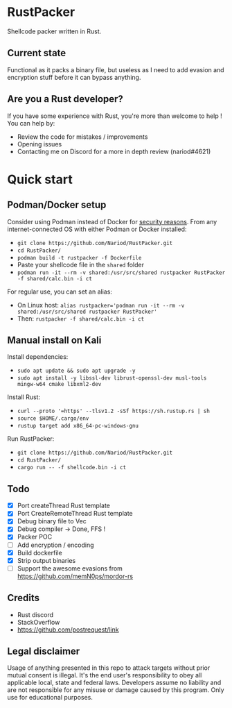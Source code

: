 # RustPacker
Shellcode packer written in Rust.

## Current state
Functional as it packs a binary file, but useless as I need to add evasion and encryption stuff before it can bypass anything.

## Are you a Rust developer?
If you have some experience with Rust, you're more than welcome to help !
You can help by:
- Review the code for mistakes / improvements
- Opening issues
- Contacting me on Discord for a more in depth review (nariod#4621)

# Quick start

## Podman/Docker setup
Consider using Podman instead of Docker for [security reasons](https://cloudnweb.dev/2019/10/heres-why-podman-is-more-secured-than-docker-devsecops/).
From any internet-connected OS with either Podman or Docker installed:
- `git clone https://github.com/Nariod/RustPacker.git`
- `cd RustPacker/`
- `podman build -t rustpacker -f Dockerfile`
- Paste your shellcode file in the `shared` folder
- `podman run -it --rm -v shared:/usr/src/shared rustpacker RustPacker -f shared/calc.bin -i ct`

For regular use, you can set an alias:
- On Linux host: `alias rustpacker='podman run -it --rm -v shared:/usr/src/shared rustpacker RustPacker'`
- Then: `rustpacker -f shared/calc.bin -i ct`

## Manual install on Kali
Install dependencies:
- `sudo apt update && sudo apt upgrade -y`
- `sudo apt install -y libssl-dev librust-openssl-dev musl-tools mingw-w64 cmake libxml2-dev`

Install Rust:
- `curl --proto '=https' --tlsv1.2 -sSf https://sh.rustup.rs | sh `
- `source $HOME/.cargo/env`
- `rustup target add x86_64-pc-windows-gnu`

Run RustPacker:
- `git clone https://github.com/Nariod/RustPacker.git`
- `cd RustPacker/`
- `cargo run -- -f shellcode.bin -i ct`

## Todo
- [X] Port createThread Rust template
- [X] Port CreateRemoteThread Rust template
- [X] Debug binary file to Vec<u8>
- [X] Debug compiler -> Done, FFS !
- [X] Packer POC
- [ ] Add encryption / encoding
- [X] Build dockerfile
- [X] Strip output binaries
- [ ] Support the awesome evasions from https://github.com/memN0ps/mordor-rs

## Credits
- Rust discord
- StackOverflow
- https://github.com/postrequest/link

## Legal disclaimer
Usage of anything presented in this repo to attack targets without prior mutual consent is illegal. It's the end user's responsibility to obey all applicable local, state and federal laws. Developers assume no liability and are not responsible for any misuse or damage caused by this program. Only use for educational purposes.
